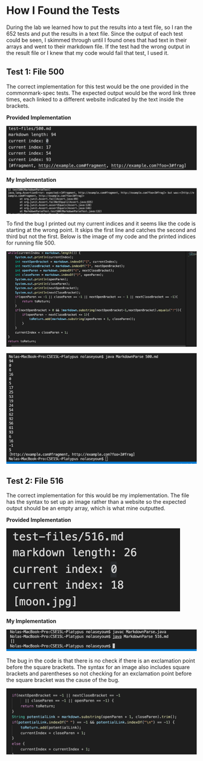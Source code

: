 # How I Found the Tests

During the lab we learned how to put the results into a text file, so I ran the 652 tests and put the results in a text file. Since the output of each test could be seen, I skimmed through until I found ones that had text in their arrays and went to their markdown file. If the test had the wrong output in the result file or I knew that my code would fail that test, I used it.


## Test 1: File 500

The correct implementation for this test would be the one provided in the commonmark-spec tests. The expected output would be the word link three times, each linked to a different website indicated by the text inside the brackets. 

**Provided Implementation**

![Image](photos/joeTest1.png)

**My Implementation**

![Image](photos/myTest1.png)

To find the bug I printed out my current indices and it seems like the code is starting at the wrong point. It skips the first line and catches the second and third but not the first. Below is the image of my code and the printed indices for running file 500.

![Image](photos/mdCode.png)

![Image](photos/currentIndices.png)


## Test 2: File 516

The correct implementation for this would be my implementation. The file has the syntax to set up an image rather than a website so the expected output should be an empty array, which is what mine outputted.

**Provided Implementation**

![Image](photos/joeTest2.png)

**My Implementation**

![Image](photos/myRight.png)


The bug in the code is that there is no check if there is an exclamation point before the square brackets. The syntax for an image also includes square brackets and parentheses so not checking for an exclamation point before the square bracket was the cause of the bug.

![Image](photos/joeError.png)

